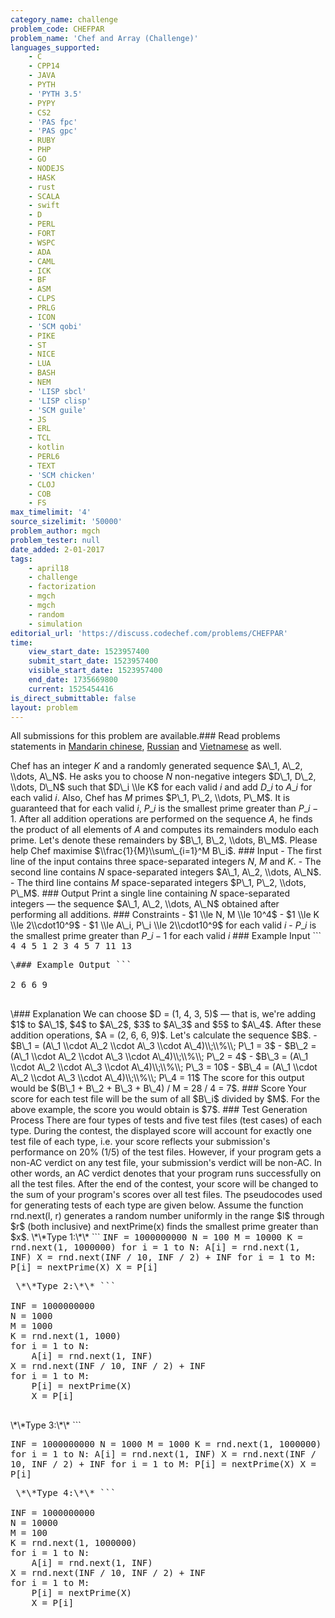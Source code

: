 ```yaml
---
category_name: challenge
problem_code: CHEFPAR
problem_name: 'Chef and Array (Challenge)'
languages_supported:
    - C
    - CPP14
    - JAVA
    - PYTH
    - 'PYTH 3.5'
    - PYPY
    - CS2
    - 'PAS fpc'
    - 'PAS gpc'
    - RUBY
    - PHP
    - GO
    - NODEJS
    - HASK
    - rust
    - SCALA
    - swift
    - D
    - PERL
    - FORT
    - WSPC
    - ADA
    - CAML
    - ICK
    - BF
    - ASM
    - CLPS
    - PRLG
    - ICON
    - 'SCM qobi'
    - PIKE
    - ST
    - NICE
    - LUA
    - BASH
    - NEM
    - 'LISP sbcl'
    - 'LISP clisp'
    - 'SCM guile'
    - JS
    - ERL
    - TCL
    - kotlin
    - PERL6
    - TEXT
    - 'SCM chicken'
    - CLOJ
    - COB
    - FS
max_timelimit: '4'
source_sizelimit: '50000'
problem_author: mgch
problem_tester: null
date_added: 2-01-2017
tags:
    - april18
    - challenge
    - factorization
    - mgch
    - mgch
    - random
    - simulation
editorial_url: 'https://discuss.codechef.com/problems/CHEFPAR'
time:
    view_start_date: 1523957400
    submit_start_date: 1523957400
    visible_start_date: 1523957400
    end_date: 1735669800
    current: 1525454416
is_direct_submittable: false
layout: problem
---
```

All submissions for this problem are available.### Read problems statements in [Mandarin chinese](http://www.codechef.com/download/translated/APRIL18/mandarin/CHEFPAR.pdf), [Russian](http://www.codechef.com/download/translated/APRIL18/russian/CHEFPAR.pdf) and [Vietnamese](http://www.codechef.com/download/translated/APRIL18/vietnamese/CHEFPAR.pdf) as well.

Chef has an integer $K$ and a randomly generated sequence $A\_1, A\_2, \\dots, A\_N$. He asks you to choose $N$ non-negative integers $D\_1, D\_2, \\dots, D\_N$ such that $D\_i \\le K$ for each valid $i$ and add $D\_i$ to $A\_i$ for each valid $i$. Also, Chef has $M$ primes $P\_1, P\_2, \\dots, P\_M$. It is guaranteed that for each valid $i$, $P\_i$ is the smallest prime greater than $P\_{i-1}$. After all addition operations are performed on the sequence $A$, he finds the product of all elements of $A$ and computes its remainders modulo each prime. Let's denote these remainders by $B\_1, B\_2, \\dots, B\_M$. Please help Chef maximise $\\frac{1}{M}\\sum\_{i=1}^M B\_i$. ### Input - The first line of the input contains three space-separated integers $N$, $M$ and $K$. - The second line contains $N$ space-separated integers $A\_1, A\_2, \\dots, A\_N$. - The third line contains $M$ space-separated integers $P\_1, P\_2, \\dots, P\_M$. ### Output Print a single line containing $N$ space-separated integers — the sequence $A\_1, A\_2, \\dots, A\_N$ obtained after performing all additions. ### Constraints - $1 \\le N, M \\le 10^4$ - $1 \\le K \\le 2\\cdot10^9$ - $1 \\le A\_i, P\_i \\le 2\\cdot10^9$ for each valid $i$ - $P\_i$ is the smallest prime greater than $P\_{i-1}$ for each valid $i$ ### Example Input ```
<tt>
4 4 5
1 2 3 4
5 7 11 13
</tt>
<pre>\### Example Output ```
<tt>
2 6 6 9
</tt>
</pre>\### Explanation We can choose $D = (1, 4, 3, 5)$ — that is, we're adding $1$ to $A\_1$, $4$ to $A\_2$, $3$ to $A\_3$ and $5$ to $A\_4$. After these addition operations, $A = (2, 6, 6, 9)$. Let's calculate the sequence $B$. - $B\_1 = (A\_1 \\cdot A\_2 \\cdot A\_3 \\cdot A\_4)\\;\\%\\; P\_1 = 3$ - $B\_2 = (A\_1 \\cdot A\_2 \\cdot A\_3 \\cdot A\_4)\\;\\%\\; P\_2 = 4$ - $B\_3 = (A\_1 \\cdot A\_2 \\cdot A\_3 \\cdot A\_4)\\;\\%\\; P\_3 = 10$ - $B\_4 = (A\_1 \\cdot A\_2 \\cdot A\_3 \\cdot A\_4)\\;\\%\\; P\_4 = 11$ The score for this output would be $(B\_1 + B\_2 + B\_3 + B\_4) / M = 28 / 4 = 7$. ### Score Your score for each test file will be the sum of all $B\_i$ divided by $M$. For the above example, the score you would obtain is $7$. ### Test Generation Process There are four types of tests and five test files (test cases) of each type. During the contest, the displayed score will account for exactly one test file of each type, i.e. your score reflects your submission's performance on 20% (1/5) of the test files. However, if your program gets a non-AC verdict on any test file, your submission's verdict will be non-AC. In other words, an AC verdict denotes that your program runs successfully on all the test files. After the end of the contest, your score will be changed to the sum of your program's scores over all test files. The pseudocodes used for generating tests of each type are given below. Assume the function rnd.next(l, r) generates a random number uniformly in the range $l$ through $r$ (both inclusive) and nextPrime(x) finds the smallest prime greater than $x$. \*\*Type 1:\*\* ```
<tt>     
INF = 1000000000
N = 100
M = 10000
K = rnd.next(1, 1000000)
for i = 1 to N:
	A[i] = rnd.next(1, INF)
X = rnd.next(INF / 10, INF / 2) + INF
for i = 1 to M:
	P[i] = nextPrime(X)
	X = P[i]
</tt>
<pre> \*\*Type 2:\*\* ```
<tt>     
INF = 1000000000
N = 1000
M = 1000
K = rnd.next(1, 1000)
for i = 1 to N:
	A[i] = rnd.next(1, INF)
X = rnd.next(INF / 10, INF / 2) + INF
for i = 1 to M:
	P[i] = nextPrime(X)
	X = P[i]
</tt>
</pre> \*\*Type 3:\*\* ```
<tt>     

INF = 1000000000
N = 1000
M = 1000
K = rnd.next(1, 1000000)
for i = 1 to N:
	A[i] = rnd.next(1, INF)
X = rnd.next(INF / 10, INF / 2) + INF
for i = 1 to M:
	P[i] = nextPrime(X)
	X = P[i]
</tt>
<pre> \*\*Type 4:\*\* ```
<tt>     
INF = 1000000000
N = 10000
M = 100
K = rnd.next(1, 1000000)
for i = 1 to N:
	A[i] = rnd.next(1, INF)
X = rnd.next(INF / 10, INF / 2) + INF
for i = 1 to M:
	P[i] = nextPrime(X)
	X = P[i]
</tt>
</pre>